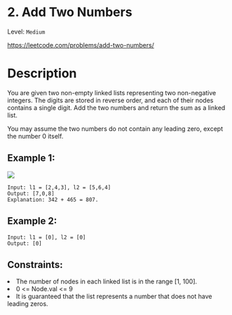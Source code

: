 # 2. Add Two Numbers
Level: `Medium`

https://leetcode.com/problems/add-two-numbers/

# Description

You are given two non-empty linked lists representing two non-negative integers. The digits are stored in reverse order, and each of their nodes contains a single digit. Add the two numbers and return the sum as a linked list.

You may assume the two numbers do not contain any leading zero, except the number 0 itself.


## Example 1:

<img src="https://assets.leetcode.com/uploads/2020/10/02/addtwonumber1.jpg">

    Input: l1 = [2,4,3], l2 = [5,6,4]
    Output: [7,0,8]
    Explanation: 342 + 465 = 807.

## Example 2:

    Input: l1 = [0], l2 = [0]
    Output: [0]


## Constraints:

<li>The number of nodes in each linked list is in the range [1, 100].</li>
<li>0 <= Node.val <= 9</li>
<li>It is guaranteed that the list represents a number that does not have leading zeros.</li>